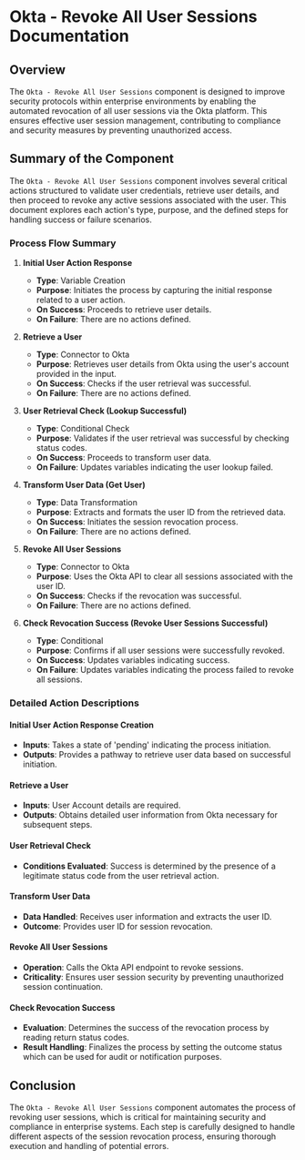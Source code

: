 # Okta - Revoke All User Sessions Documentation

## Overview
The `Okta - Revoke All User Sessions` component is designed to improve security protocols within enterprise environments by enabling the automated revocation of all user sessions via the Okta platform. This ensures effective user session management, contributing to compliance and security measures by preventing unauthorized access.

## Summary of the Component
The `Okta - Revoke All User Sessions` component involves several critical actions structured to validate user credentials, retrieve user details, and then proceed to revoke any active sessions associated with the user. This document explores each action's type, purpose, and the defined steps for handling success or failure scenarios.

### Process Flow Summary
1. **Initial User Action Response**
   - **Type**: Variable Creation
   - **Purpose**: Initiates the process by capturing the initial response related to a user action.
   - **On Success**: Proceeds to retrieve user details.
   - **On Failure**: There are no actions defined.

2. **Retrieve a User**
   - **Type**: Connector to Okta
   - **Purpose**: Retrieves user details from Okta using the user's account provided in the input.
   - **On Success**: Checks if the user retrieval was successful.
   - **On Failure**: There are no actions defined.

3. **User Retrieval Check (Lookup Successful)**
   - **Type**: Conditional Check
   - **Purpose**: Validates if the user retrieval was successful by checking status codes.
   - **On Success**: Proceeds to transform user data.
   - **On Failure**: Updates variables indicating the user lookup failed.

4. **Transform User Data (Get User)**
   - **Type**: Data Transformation
   - **Purpose**: Extracts and formats the user ID from the retrieved data.
   - **On Success**: Initiates the session revocation process.
   - **On Failure**: There are no actions defined.

5. **Revoke All User Sessions**
   - **Type**: Connector to Okta
   - **Purpose**: Uses the Okta API to clear all sessions associated with the user ID.
   - **On Success**: Checks if the revocation was successful.
   - **On Failure**: There are no actions defined.

6. **Check Revocation Success (Revoke User Sessions Successful)**
   - **Type**: Conditional
   - **Purpose**: Confirms if all user sessions were successfully revoked.
   - **On Success**: Updates variables indicating success.
   - **On Failure**: Updates variables indicating the process failed to revoke all sessions.

### Detailed Action Descriptions
#### Initial User Action Response Creation
- **Inputs**: Takes a state of 'pending' indicating the process initiation.
- **Outputs**: Provides a pathway to retrieve user data based on successful initiation.

#### Retrieve a User
- **Inputs**: User Account details are required.
- **Outputs**: Obtains detailed user information from Okta necessary for subsequent steps.

#### User Retrieval Check
- **Conditions Evaluated**: Success is determined by the presence of a legitimate status code from the user retrieval action.

#### Transform User Data
- **Data Handled**: Receives user information and extracts the user ID.
- **Outcome**: Provides user ID for session revocation.

#### Revoke All User Sessions
- **Operation**: Calls the Okta API endpoint to revoke sessions.
- **Criticality**: Ensures user session security by preventing unauthorized session continuation.

#### Check Revocation Success
- **Evaluation**: Determines the success of the revocation process by reading return status codes.
- **Result Handling**: Finalizes the process by setting the outcome status which can be used for audit or notification purposes.

## Conclusion
The `Okta - Revoke All User Sessions` component automates the process of revoking user sessions, which is critical for maintaining security and compliance in enterprise systems. Each step is carefully designed to handle different aspects of the session revocation process, ensuring thorough execution and handling of potential errors.
